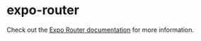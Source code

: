# expo-router

Check out the [Expo Router documentation](https://expo.github.io/router/docs) for more information.
